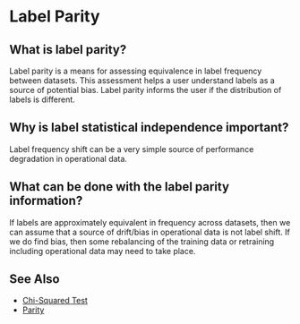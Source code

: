 # Label Parity

## What is label parity?

Label parity is a means for assessing equivalence in label frequency between datasets. This assessment helps a user understand labels as a source of potential bias. Label parity informs the user if the distribution of labels is different.

## Why is label statistical independence important?

Label frequency shift can be a very simple source of performance degradation in operational data.

## What can be done with the label parity information?

If labels are approximately equivalent in frequency across datasets, then we can assume that a source of drift/bias in operational data is not label shift. If we do find bias, then some rebalancing of the training data or retraining including operational data may need to take place.

## See Also

- [Chi-Squared Test](https://en.wikipedia.org/wiki/Chi-squared_test)
- [Parity](Parity.md)